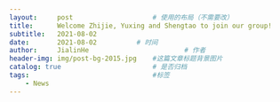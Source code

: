 ```yaml
---
layout:     post   				    # 使用的布局（不需要改）
title:      Welcome Zhijie, Yuxing and Shengtao to join our group!  				# 标题 
subtitle:   2021-08-02	
date:       2021-08-02			# 时间
author:     JialinHe						# 作者
header-img: img/post-bg-2015.jpg 	#这篇文章标题背景图片
catalog: true 						# 是否归档
tags:								#标签
    - News
---
```




